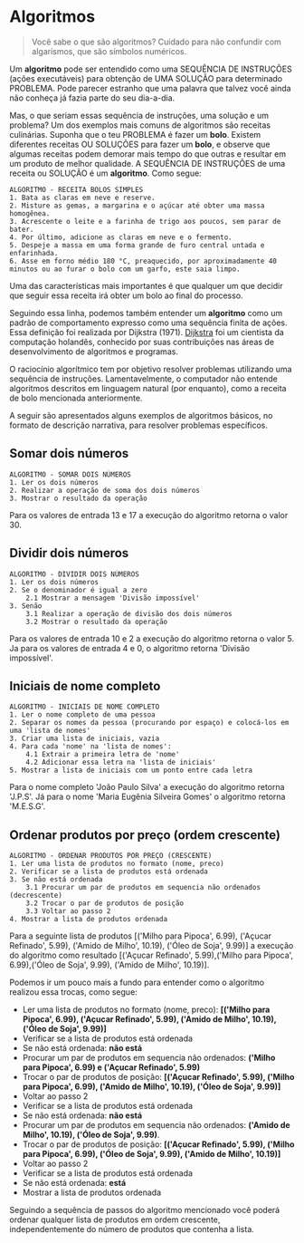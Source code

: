 # Algoritmos

> Você sabe o que são algoritmos? Cuidado para não confundir com algarismos, que são símbolos numéricos.

Um **algoritmo** pode ser entendido como uma SEQUÊNCIA DE INSTRUÇÕES (ações executáveis) para obtenção de UMA SOLUÇÃO para determinado PROBLEMA. Pode parecer estranho que uma palavra que talvez você ainda não conheça já fazia parte do seu dia-a-dia.

Mas, o que seriam essas sequência de instruções, uma solução e um problema? Um dos exemplos mais comuns de algoritmos são receitas culinárias. Suponha que o teu PROBLEMA é fazer um **bolo**. Existem diferentes receitas OU SOLUÇÕES para fazer um **bolo**, e observe que algumas receitas podem demorar mais tempo do que outras e resultar em um produto de melhor qualidade. A SEQUÊNCIA DE INSTRUÇÕES de uma receita ou SOLUÇÃO é um **algoritmo**. Como segue:

```
ALGORITMO - RECEITA BOLOS SIMPLES
1. Bata as claras em neve e reserve.
2. Misture as gemas, a margarina e o açúcar até obter uma massa homogênea.
3. Acrescente o leite e a farinha de trigo aos poucos, sem parar de bater.
4. Por último, adicione as claras em neve e o fermento.
5. Despeje a massa em uma forma grande de furo central untada e enfarinhada.
6. Asse em forno médio 180 °C, preaquecido, por aproximadamente 40 minutos ou ao furar o bolo com um garfo, este saia limpo.
```

Uma das características mais importantes é que qualquer um que decidir que seguir essa receita irá obter um bolo ao final do processo.

Seguindo essa linha, podemos também entender um **algoritmo** como um padrão de comportamento expresso como uma sequência finita de ações. Essa definição foi realizada por Dijkstra (1971). [Dijkstra](https://pt.wikipedia.org/wiki/Edsger_Dijkstra) foi um cientista da computação holandês, conhecido por suas contribuições nas áreas de desenvolvimento de algoritmos e programas.

O raciocínio algorítmico tem por objetivo resolver problemas utilizando uma sequência de instruções. Lamentavelmente, o computador não entende algoritmos descritos em linguagem natural (por enquanto), como a receita de bolo mencionada anteriormente.

A seguir são apresentados alguns exemplos de algoritmos básicos, no formato de descrição narrativa, para resolver problemas específicos.

## Somar dois números
```
ALGORITMO - SOMAR DOIS NÚMEROS
1. Ler os dois números
2. Realizar a operação de soma dos dois números
3. Mostrar o resultado da operação
```
Para os valores de entrada $13$ e $17$ a execução do algoritmo retorna o valor $30$.

## Dividir dois números
```
ALGORITMO - DIVIDIR DOIS NÚMEROS
1. Ler os dois números
2. Se o denominador é igual a zero
    2.1 Mostrar a mensagem 'Divisão impossível'
3. Senão
    3.1 Realizar a operação de divisão dos dois números
    3.2 Mostrar o resultado da operação
```
Para os valores de entrada $10$ e $2$ a execução do algoritmo retorna o valor $5$. Ja para os valores de entrada $4$ e $0$, o algoritmo retorna 'Divisão impossível'.


## Iniciais de nome completo

```
ALGORITMO - INICIAIS DE NOME COMPLETO
1. Ler o nome completo de uma pessoa
2. Separar os nomes da pessoa (procurando por espaço) e colocá-los em uma 'lista de nomes' 
3. Criar uma lista de iniciais, vazia
4. Para cada 'nome' na 'lista de nomes':
    4.1 Extrair a primeira letra de 'nome'
    4.2 Adicionar essa letra na 'lista de iniciais' 
5. Mostrar a lista de iniciais com um ponto entre cada letra
```

Para o nome completo 'João Paulo Silva' a execução do algoritmo retorna 'J.P.S'. Já para o nome 'Maria Eugênia Silveira Gomes' o algoritmo retorna 'M.E.S.G'.

##  Ordenar produtos por preço (ordem crescente)
```
ALGORITMO - ORDENAR PRODUTOS POR PREÇO (CRESCENTE)
1. Ler uma lista de produtos no formato (nome, preco)
2. Verificar se a lista de produtos está ordenada
3. Se não está ordenada
    3.1 Procurar um par de produtos em sequencia não ordenados (decrescente)
    3.2 Trocar o par de produtos de posição
    3.3 Voltar ao passo 2
4. Mostrar a lista de produtos ordenada
```

Para a seguinte lista de produtos [('Milho para Pipoca', 6.99), ('Açucar Refinado', 5.99), ('Amido de Milho', 10.19), ('Óleo de Soja', 9.99)]
a execução do algoritmo como resultado [('Açucar Refinado', 5.99),('Milho para Pipoca', 6.99),('Óleo de Soja', 9.99), ('Amido de Milho', 10.19)].

Podemos ir um pouco mais a fundo para entender como o algoritmo realizou essa trocas, como segue:
- Ler uma lista de produtos no formato (nome, preco): **[('Milho para Pipoca', 6.99), ('Açucar Refinado', 5.99), ('Amido de Milho', 10.19), ('Óleo de Soja', 9.99)]**
- Verificar se a lista de produtos está ordenada
- Se não está ordenada: **não está**
- Procurar um par de produtos em sequencia não ordenados: **('Milho para Pipoca', 6.99) e ('Açucar Refinado', 5.99)**
- Trocar o par de produtos de posição: **[('Açucar Refinado', 5.99), ('Milho para Pipoca', 6.99), ('Amido de Milho', 10.19), ('Óleo de Soja', 9.99)]**
- Voltar ao passo 2
- Verificar se a lista de produtos está ordenada
- Se não está ordenada: **não está**
- Procurar um par de produtos em sequencia não ordenados: **('Amido de Milho', 10.19), ('Óleo de Soja', 9.99)**.
- Trocar o par de produtos de posição: **[('Açucar Refinado', 5.99), ('Milho para Pipoca', 6.99), ('Óleo de Soja', 9.99), ('Amido de Milho', 10.19)]**
- Voltar ao passo 2
- Verificar se a lista de produtos está ordenada
- Se não está ordenada: **está**
- Mostrar a lista de produtos ordenada

Seguindo a sequência de passos do algoritmo mencionado você poderá ordenar qualquer lista de produtos em ordem crescente, independentemente do número de produtos que contenha a lista.
